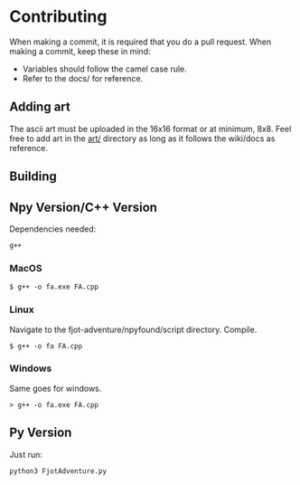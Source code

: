 # Contributing
When making a commit, it is required that you do a pull request. When making a commit, keep these in mind:

- Variables should follow the camel case rule.
- Refer to the docs/ for reference.

## Adding art
The ascii art must be uploaded in the 16x16 format or at minimum, 8x8. Feel free to add art in the [art/](./art/) directory as long as it follows the wiki/docs as reference.

## Building
## Npy Version/C++ Version
Dependencies needed:

```
g++
```

### MacOS
```
$ g++ -o fa.exe FA.cpp
```

### Linux 
Navigate to the fjot-adventure/npyfound/script directory. Compile.
```
$ g++ -o fa FA.cpp
```
### Windows
Same goes for windows.
```
> g++ -o fa.exe FA.cpp
```

## Py Version
Just run:

```
python3 FjotAdventure.py
```
